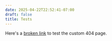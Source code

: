 ```yaml
---
date: 2025-04-22T22:52:41-07:00
draft: false
title: Tests
---
```


Here's a [broken link](foo) to test the custom 404 page.
